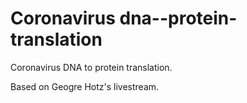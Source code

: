 # Coronavirus dna--protein-translation

Coronavirus DNA to protein translation.

Based on Geogre Hotz's livestream.
